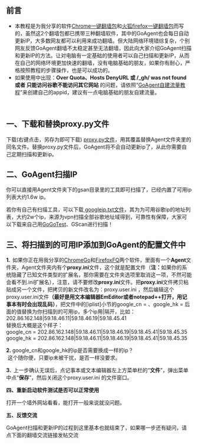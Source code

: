 
<h2>前言</h2>

<ul type=disc>
 <li >本教程是为我分享的软件<a
     href="https://github.com/bannedbook/fanqiang/wiki/Chrome%E4%B8%80%E9%94%AE%E7%BF%BB%E5%A2%99%E5%8C%85">Chrome一键翻墙包</a>和<a
     href="https://github.com/bannedbook/fanqiang/wiki/%E7%81%AB%E7%8B%90firefox%E4%B8%80%E9%94%AE%E7%BF%BB%E5%A2%99%E5%8C%85">火狐firefox一键翻墙包</a>而写的，虽然这2个翻墙包都已携带三种翻墙软件，其中的GoAgent也会每日自动更新IP，大多数网友都可以利用来成功翻墙。但大陆网络环境错综复杂，个别网友反馈GoAgent翻墙不太稳定甚至无法翻墙，因此向大家介绍GoAgent扫描和更新IP的方法。让对电脑有一定基础的使用者可以自己扫描和更新IP，从而在自己的网络环境更加快速的翻墙，没有电脑基础的朋友，如果你有耐心，严格按照教程的步骤操作，也是可以成功的。</li>
 <li >如果使用中出现：<b>Over Quota</b><b>、</b><b>Hosts DenyURL </b><b>或</b><b> /_gh/ was not found </b><b>或者</b><b> </b><b>只能访问谷歌不能访问其它网站</b><b> </b>的问题，请依照“<a
     href="https://github.com/bannedbook/fanqiang/wiki/GoAgent-v3.2.3---%E8%87%AA%E5%BB%BA%E7%BF%BB%E5%A2%99%E6%9C%8D%E5%8A%A1%E5%99%A8">GoAgent自建流量教程</a>”来创建自己的appid，建议有一点电脑基础的朋友自建流量。</li>
</ul>

<p >&nbsp;</p>

<h2>一、下载和替换proxy.py文件</h2>

<p   >下载(右键点击，另存为即可下载) <a
href="https://raw.githubusercontent.com/kgfw/fg/master/wstp/proxy.py">proxy.py文件</a>，用其覆盖替换Agent文件夹里的同名文件。替换proxy.py文件后，GoAgent将不会自动更新ip了，从此你需要自己定期扫描和更新ip。</p>

<h2>二、GoAgent扫描IP</h2>

<p >你可以直接用Agent文件夹下的gsan目录里的工具即可扫描了，已经内置了可用ip列表大约1.6w ip。</p>

<p >若你有自己有扫描工具，可以下载<a
href="https://raw.githubusercontent.com/kgfw/fg/master/wstp/googleip.txt">
googleip.txt文件</a>，其为为可用谷歌ip的地址列表，大约2w个ip，来源为vpn扫描全部谷歌地址域得到，可靠性有保障，大家可以下载来自己用<a
href="https://code.google.com/archive/p/gogo-tester/">GoGoTest</a>、GScan进行扫描！</p>


<h2>三、将扫描到的可用IP添加到GoAgent的配置文件中</h2>

<p   ><b>1.&nbsp; </b>如果你正在用我分享的<a
href="https://github.com/bannedbook/fanqiang/wiki/Chrome%E4%B8%80%E9%94%AE%E7%BF%BB%E5%A2%99%E5%8C%85">ChromeGo</a>和<a
href="https://github.com/bannedbook/fanqiang/wiki/%E7%81%AB%E7%8B%90firefox%E4%B8%80%E9%94%AE%E7%BF%BB%E5%A2%99%E5%8C%85">FirefoxFQ</a>两个软件，里面有一个<b>Agent</b>文件夹，Agent文件夹内有个<b>proxy.ini</b>文件，这个就是配置文件（<b>注：</b>如果你的系统隐藏了已知文件类型的扩展名，那你需要在文件夹选项里取消这一项，不然可能会看不到.ini扩展名），注意，请不要修改<b>proxy.ini</b>文件。把<b>proxy.ini</b>文件拷贝粘贴成另一个文件，把拷贝的新文件改名为：proxy.user.ini
，然后编辑这个proxy.user.ini文件<b>（最好是用文本编辑器</b><b>EmEditor</b><b>或者</b><b>notepad++</b><b>打开，用记事本有时会出现乱码）</b>，把文件中的[iplist]小节的google_cn
= 、google_hk
= 后面的值替换为你扫描到的可用ip，多个ip用|隔开，比如：202.86.162.148|59.18.46.11|59.18.46.19|59.18.45.41<br>
替换后大概是这个样子：<br>
google_cn = 202.86.162.148|59.18.46.11|59.18.46.19|59.18.45.41|59.18.45.35<br>
google_hk = 202.86.162.148|59.18.46.11|59.18.46.19|59.18.45.41|59.18.45.35</p>

<p   ><b>2.&nbsp;</b>google_cn和google_hk的ip是否需要换成一样的ip？&nbsp;<br>
&nbsp;这个随你便，只要ip未被干扰，是否一样没要求。&nbsp;</p>

<p   ><b>3.&nbsp; </b>上一步确认无误后，点记事本或文本编辑器左上方菜单栏的“<b>文件</b>”，弹出菜单中点“<b>保存</b>”，然后关闭这个proxy.user.ini
的文件窗口。</p>

<p ><b>四、重新启动软件测试是否可以正常使用</b></p>

<p   >打开一个墙外网站看看，能打开一般来说就没问题。</p>

<p ><b>五、反馈交流</b></p>

<p>GoAgent扫描和更新IP的过程到这里基本也就结束了，如果哪一步还有疑问，请点下面的翻墙交流链接发帖交流</p>